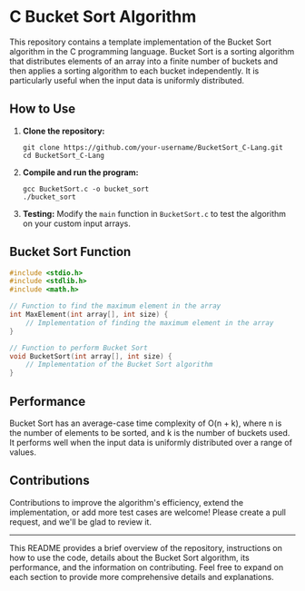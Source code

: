 # C Bucket Sort Algorithm

This repository contains a template implementation of the Bucket Sort algorithm in the C programming language. Bucket Sort is a sorting algorithm that distributes elements of an array into a finite number of buckets and then applies a sorting algorithm to each bucket independently. It is particularly useful when the input data is uniformly distributed.

## How to Use

1. **Clone the repository:** 
   ```
   git clone https://github.com/your-username/BucketSort_C-Lang.git
   cd BucketSort_C-Lang
   ```

2. **Compile and run the program:**
   ```
   gcc BucketSort.c -o bucket_sort
   ./bucket_sort
   ```

3. **Testing:**
   Modify the `main` function in `BucketSort.c` to test the algorithm on your custom input arrays.

## Bucket Sort Function

```c
#include <stdio.h>
#include <stdlib.h>
#include <math.h>

// Function to find the maximum element in the array
int MaxElement(int array[], int size) {
    // Implementation of finding the maximum element in the array
}

// Function to perform Bucket Sort
void BucketSort(int array[], int size) {
    // Implementation of the Bucket Sort algorithm
}
```

## Performance

Bucket Sort has an average-case time complexity of O(n + k), where n is the number of elements to be sorted, and k is the number of buckets used. It performs well when the input data is uniformly distributed over a range of values.

## Contributions

Contributions to improve the algorithm's efficiency, extend the implementation, or add more test cases are welcome! Please create a pull request, and we'll be glad to review it.

---

This README provides a brief overview of the repository, instructions on how to use the code, details about the Bucket Sort algorithm, its performance, and the information on contributing. Feel free to expand on each section to provide more comprehensive details and explanations.
